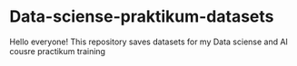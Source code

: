 # Data-sciense-praktikum-datasets
Hello everyone! This repository saves datasets for my Data sciense and AI cousre practikum training
